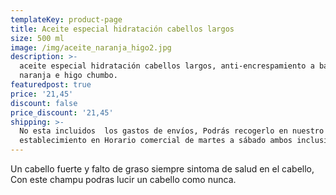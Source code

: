 ```yaml
---
templateKey: product-page
title: Aceite especial hidratación cabellos largos
size: 500 ml
image: /img/aceite_naranja_higo2.jpg
description: >-
  aceite especial hidratación cabellos largos, anti-encrespamiento a base de
  naranja e higo chumbo.
featuredpost: true
price: '21,45'
discount: false
price_discount: '21,45'
shipping: >-
  No esta incluidos  los gastos de envíos, Podrás recogerlo en nuestro
  establecimiento en Horario comercial de martes a sábado ambos inclusive
---
```

Un cabello fuerte y falto de graso siempre sintoma de salud en el cabello, Con este champu podras lucir un cabello como nunca.
